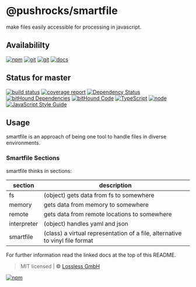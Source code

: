 # @pushrocks/smartfile

make files easily accessible for processing in javascript.

## Availabililty

[![npm](https://pushrocks.gitlab.io/assets/repo-button-npm.svg)](https://www.npmjs.com/package/smartfile)
[![git](https://pushrocks.gitlab.io/assets/repo-button-git.svg)](https://gitlab.com/pushrocks/smartfile)
[![git](https://pushrocks.gitlab.io/assets/repo-button-mirror.svg)](https://github.com/pushrocks/smartfile)
[![docs](https://pushrocks.gitlab.io/assets/repo-button-docs.svg)](https://pushrocks.gitlab.io/smartfile/)

## Status for master

[![build status](https://gitlab.com/pushrocks/smartfile/badges/master/build.svg)](https://gitlab.com/pushrocks/smartfile/commits/master)
[![coverage report](https://gitlab.com/pushrocks/smartfile/badges/master/coverage.svg)](https://gitlab.com/pushrocks/smartfile/commits/master)
[![Dependency Status](https://david-dm.org/pushrocks/smartfile.svg)](https://david-dm.org/pushrocks/smartfile)
[![bitHound Dependencies](https://www.bithound.io/github/pushrocks/smartfile/badges/dependencies.svg)](https://www.bithound.io/github/pushrocks/smartfile/master/dependencies/npm)
[![bitHound Code](https://www.bithound.io/github/pushrocks/smartfile/badges/code.svg)](https://www.bithound.io/github/pushrocks/smartfile)
[![TypeScript](https://img.shields.io/badge/TypeScript-2.x-blue.svg)](https://nodejs.org/dist/latest-v6.x/docs/api/)
[![node](https://img.shields.io/badge/node->=%206.x.x-blue.svg)](https://nodejs.org/dist/latest-v6.x/docs/api/)
[![JavaScript Style Guide](https://img.shields.io/badge/code%20style-standard-brightgreen.svg)](http://standardjs.com/)

## Usage

smartfile is an approach of being one tool to handle files in diverse environments.

### Smartfile Sections

smartfile thinks in sections:

| section     | description                                                                  |
| ----------- | ---------------------------------------------------------------------------- |
| fs          | (object) gets data from fs to somewhere                                      |
| memory      | gets data from memory to somewhere                                           |
| remote      | gets data from remote locations to somewhere                                 |
| interpreter | (object) handles yaml and json                                               |
| smartfile   | (class) a virtual representation of a file, alternative to vinyl file format |

For further information read the linked docs at the top of this README.

> MIT licensed | **&copy;** [Lossless GmbH](https://lossless.gmbh)

[![npm](https://pushrocks.gitlab.io/assets/repo-footer.svg)](https://push.rocks)
